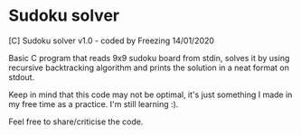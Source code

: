 # Sudoku solver
[C] Sudoku solver v1.0 - coded by Freezing 14/01/2020

Basic C program that reads 9x9 sudoku board from stdin, solves it by using recursive backtracking algorithm and prints the solution in a neat format on stdout.

Keep in mind that this code may not be optimal, it's just something I made in my free time as a practice. I'm still learning :).

Feel free to share/criticise the code.
